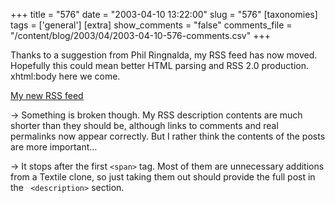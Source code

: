 +++
title = "576"
date = "2003-04-10 13:22:00"
slug = "576"
[taxonomies]
tags = ['general']
[extra]
show_comments = "false"
comments_file = "/content/blog/2003/04/2003-04-10-576-comments.csv"
+++

Thanks to a suggestion from Phil Ringnalda, my RSS feed has now moved. Hopefully this could mean better HTML parsing and RSS 2.0 production. xhtml:body here we come.

[My new RSS feed](http://cherraa1.miniserver.com/~dmouse/rssify.php?url=http%3A%2F%2Fpipthepixie.tripod.com%2Findex.html)

<del datetime="2003-04-11T13:10:13Z"><ins datetime="2003-04-10T16:39:34Z"></ins></del>

→ Something is broken though. My RSS description contents are much shorter than they should be, although links to comments and real permalinks now appear correctly. But I rather think the contents of the posts are more important…

<ins datetime="2003-04-10T16:47:54Z"></ins>

→ It stops after the first `<span>` tag. Most of them are unnecessary additions from a Textile clone, so just taking them out should provide the full post in the ` <description>` section.
